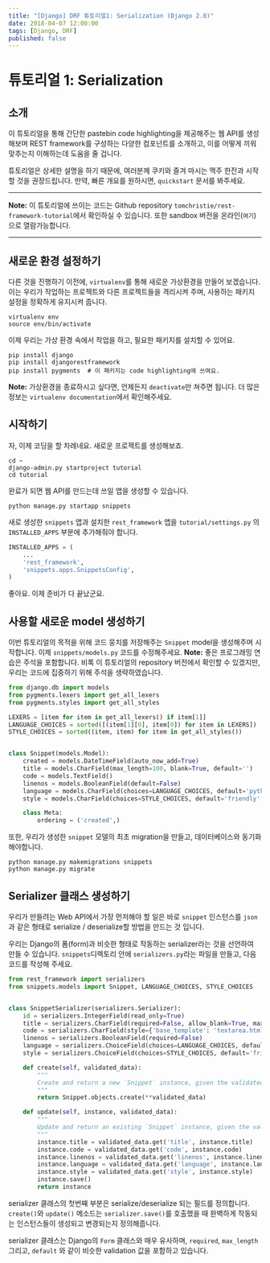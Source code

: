 ```yaml
---
title: "[Django] DRF 튜토리얼1: Serialization (Django 2.0)"
date: 2018-04-07 12:00:00
tags: [Django, DRF]
published: false
---
```


# 튜토리얼 1: Serialization

## 소개

이 튜토리얼을 통해 간단한 pastebin code highlighting을 제공해주는 웹 API를 생성해보며 REST framework를 구성하는 다양한 컴포넌트를 소개하고, 이를 어떻게 끼워 맞추는지 이해하는데 도움을 줄 겁니다.

튜토리얼은 상세한 설명을 하기 때문에, 여러분께 쿠키와 즐겨 마시는 맥주 한잔과 시작할 것을 권장드립니다. 만약, 빠른 개요를 원하시면, `quickstart` 문서를 봐주세요.

---

**Note:** 이 튜토리얼에 쓰이는 코드는 Github repository `tomchristie/rest-framework-tutorial`에서 확인하실 수 있습니다. 또한 sandbox 버전을 온라인(`여기`)으로 열람가능합니다.

---

## 새로운 환경 설정하기

다른 것을 진행하기 이전에, `virtualenv`를 통해 새로운 가상환경을 만들어 보겠습니다.
이는 우리가 작업하는 프로젝트와 다른 프로젝트들을 격리시켜 주며, 사용하는 패키지 설정을 정확하게 유지시켜 줍니다.

```shell
virtualenv env
source env/bin/activate
```

이제 우리는 가상 환경 속에서 작업을 하고, 필요한 패키지를 설치할 수 있어요.

```shell
pip install django
pip install djangorestframework
pip install pygments  # 이 패키지는 code highlighting에 쓰여요.
```

**Note:** 가상환경을 종료하시고 싶다면, 언제든지 `deactivate`만 쳐주면 됩니다. 더 많은 정보는 `virtualenv documentation`에서 확인해주세요.


## 시작하기

자, 이제 코딩을 할 차례네요. 새로운 프로젝트를 생성해보죠.

```shell
cd ~
django-admin.py startproject tutorial
cd tutorial
```

완료가 되면 웹 API를 만드는데 쓰일 앱을 생성할 수 있습니다.

```shell
python manage.py startapp snippets
```

새로 생성한 `snippets` 앱과 설치한 `rest_framework` 앱을 `tutorial/settings.py` 의 `INSTALLED_APPS` 부분에 추가해줘야 합니다.

```python
INSTALLED_APPS = (
    ...
    'rest_framework',
    'snippets.apps.SnippetsConfig',
)
```

좋아요. 이제 준비가 다 끝났군요.


## 사용할 새로운 model 생성하기

이번 튜토리얼의 목적을 위해 코드 뭉치를 저장해주는 `Snippet` model을 생성해주며 시작합니다. 이제 `snippets/models.py` 코드를 수정해주세요. 
**Note:** 좋은 프로그래밍 연습은 주석을 포함합니다. 비록 이 튜토리얼의 repository 버전에서 확인할 수 있겠지만, 우리는 코드에 집중하기 위해 주석을 생략하였습니다.

```python
from django.db import models
from pygments.lexers import get_all_lexers
from pygments.styles import get_all_styles

LEXERS = [item for item in get_all_lexers() if item[1]]
LANGUAGE_CHOICES = sorted([(item[1][0], item[0]) for item in LEXERS])
STYLE_CHOICES = sorted((item, item) for item in get_all_styles())


class Snippet(models.Model):
    created = models.DateTimeField(auto_now_add=True)
    title = models.CharField(max_length=100, blank=True, default='')
    code = models.TextField()
    linenos = models.BooleanField(default=False)
    language = models.CharField(choices=LANGUAGE_CHOICES, default='python', max_length=100)
    style = models.CharField(choices=STYLE_CHOICES, default='friendly', max_length=100)

    class Meta:
        ordering = ('created',)
```

또한, 우리가 생성한 `snippet` 모델의 최초 migration을 만들고, 데이터베이스와 동기화해야합니다.

```shell
python manage.py makemigrations snippets
python manage.py migrate
```


## Serializer 클래스 생성하기

우리가 만들려는 Web API에서 가장 먼저해야 할 일은 바로 `snippet` 인스턴스를 `json`과 같은 형태로 serialize / deserialize할 방법을 만드는 것 입니다.

우리는 Django의 폼(form)과 비슷한 형태로 작동하는 serializer라는 것을 선언하여 만들 수 있습니다. `snippets`디렉토리 안에 `serializers.py`라는 파일을 만들고, 다음 코드를 작성해 주세요.

```python
from rest_framework import serializers
from snippets.models import Snippet, LANGUAGE_CHOICES, STYLE_CHOICES


class SnippetSerializer(serializers.Serializer):
    id = serializers.IntegerField(read_only=True)
    title = serializers.CharField(required=False, allow_blank=True, max_length=100)
    code = serializers.CharField(style={'base_template': 'textarea.html'})
    linenos = serializers.BooleanField(required=False)
    language = serializers.ChoiceField(choices=LANGUAGE_CHOICES, default='python')
    style = serializers.ChoiceField(choices=STYLE_CHOICES, default='friendly')

    def create(self, validated_data):
        """
        Create and return a new `Snippet` instance, given the validated data.
        """
        return Snippet.objects.create(**validated_data)

    def update(self, instance, validated_data):
        """
        Update and return an existing `Snippet` instance, given the validated data.
        """
        instance.title = validated_data.get('title', instance.title)
        instance.code = validated_data.get('code', instance.code)
        instance.linenos = validated_data.get('linenos', instance.linenos)
        instance.language = validated_data.get('language', instance.language)
        instance.style = validated_data.get('style', instance.style)
        instance.save()
        return instance
```

serializer 클래스의 첫번째 부분은 serialize/deserialize 되는 필드를 정의합니다. `create()`와 `update()` 메소드는 `serializer.save()`를 호출했을 때 완벽하게 작동되는 인스턴스들이 생성되고 변경되는지 정의해줍니다.

serializer 클래스는 Django의 `Form` 클래스와 매우 유사하며, `required`, `max_length` 그리고, `default` 와 같이 비슷한 validation 값을 포함하고 있습니다.

